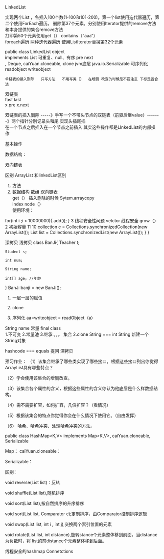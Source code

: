 LinkedList

实现两个List ，各插入100个数(1-100和101-200)，第一个list使用迭代器遍历，第二个使用ForEach遍历。
删除第37个元素，分别使用Iterator提供的remove方法和本身提供的集合remove方法  
打印第50个元素使用get（）  contains（“aaa”）                                                                                                                              
foreach遍历   两种迭代器遍历  使用ListIterator替换第32个元素

public class LinkedList<E>  object  
    implements List<E>    可重复、null、有序  pre next  
	, Deque<E>,
	caiYuan.cloneable, clone   jvm底层
	java.io.Serializable  可序列化   readobject   writeobject
	
	单链表的插入删除   只写方法   不用写类（）  在增删 改查的时候是不要注意 下标是否合法 

双链表   
fast last  
x.pre   x.next    
  
  双链表的插入删除  -----》手写一个不带头节点的双链表（前驱后继value）-------》两个指针分别记录头和尾  实现头插尾插  
  在一个节点之后插入在一个节点之前插入  其实这些操作都是LInkedList的内部操作
  
  基本操作    
  
  数据结构： 
  
  双向链表    

区别 ArrayList  和linkedList区别   
1.    方法
2.    数据结构 数组  双向链表  
       get（）  插入删除的时候  Sytem.arraycopy  
	   index   node（）   
使用环境：

for(int i ;i < 10000000){
    add(i);
}
3.线程安全性问题    vetctor  线程安全  grow（） 2  初始容量  11  10
        collection c = Collections.synchronizedCollection(new ArrayList());
        List list = Collections.synchronizedList(new ArrayList());
    }
}


深拷贝     浅拷贝
class BanJi{
	Teacher t;
	
	Student s;
	
	int num;
	
	String name;
	
	int[] age; //年龄
}
BanJi banji = new BanJi();

1. 一层一层的赋值

2. clone 

3. 序列化  aa=writeobject   = readObject（a）

String name  常量   final class   
1.不可变  2.常量池  3.继承   。。。 集合
2.clone String  === int    String 新建一个String对象  

hashcode  ===   equals 
提问
深拷贝

预习作业：
（1）该集合继承了哪些类实现了哪些接口，根据这些接口列出你觉得ArrayList具有哪些特点？

（2）学会使用该集合的增删改查。

（3）该集合各个属性的含义，根据这些属性的含义你认为他底层是什么样数据结构。

（4）需不需要扩容，如何扩容，几倍扩容？（看情况）

（5）根据该集合的特点你觉得你会在什么情况下使用它。（自由发挥）

（6） 哈希、哈希冲突、处理哈希冲突的方法。

public class HashMap<K,V>
    implements Map<K,V>, caiYuan.cloneable, Serializable
   
Map：
caiYuan.cloneable：

Serializable：

区别：

   void reverse(List list)：反转

   void shuffle(List list),随机排序

   void sort(List list),按自然排序的升序排序

   void sort(List list, Comparator c);定制排序，由Comparator控制排序逻辑

   void swap(List list, int i , int j),交换两个索引位置的元素

   void rotate(List list, int distance),旋转stance个元素整体移到前面。当distance为负数时，将 list的前distance个元素整体移到后面。

线程安全的hashmap  Connetctions


 








  
  
  
  
  
  
  
  
  
  
  
  
  
  
  
  
  
  
  
  
  
  
  
  
  
  